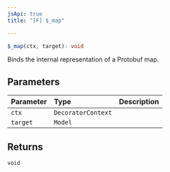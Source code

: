 ```yaml
---
jsApi: true
title: "[F] $_map"

---
```

```ts
$_map(ctx, target): void
```

Binds the internal representation of a Protobuf map.

## Parameters

| Parameter | Type | Description |
| :------ | :------ | :------ |
| `ctx` | `DecoratorContext` |  |
| `target` | `Model` |  |

## Returns

`void`
